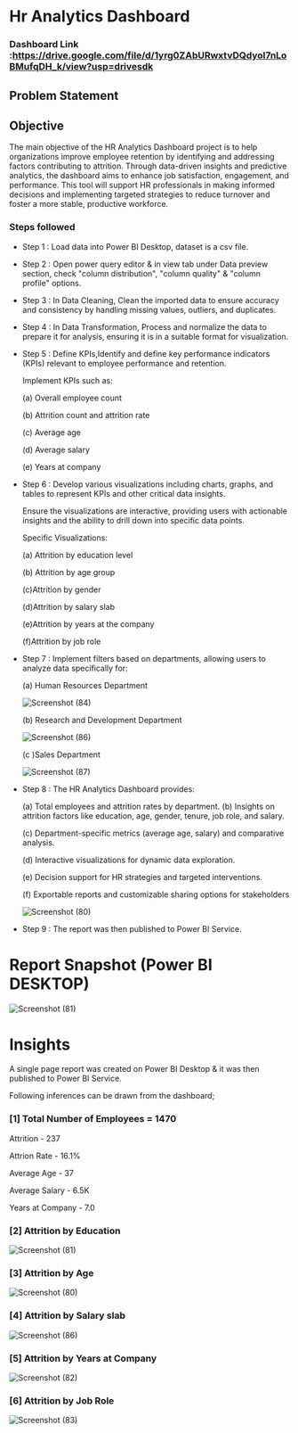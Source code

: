 # Hr Analytics Dashboard

### Dashboard Link :https://drive.google.com/file/d/1yrg0ZAbURwxtvDQdyoI7nLoBMufqDH_k/view?usp=drivesdk

## Problem Statement

## Objective

The main objective of the HR Analytics Dashboard project is to help organizations improve employee retention by identifying and addressing factors contributing to attrition. Through data-driven insights and predictive analytics, the dashboard aims to enhance job satisfaction, engagement, and performance. This tool will support HR professionals in making informed decisions and implementing targeted strategies to reduce turnover and foster a more stable, productive workforce.


### Steps followed 

- Step 1 : Load data into Power BI Desktop, dataset is a csv file.
- Step 2 : Open power query editor & in view tab under Data preview section, check "column distribution", "column quality" & "column profile" options.

- Step 3 : In Data Cleaning, Clean the imported data to ensure accuracy and consistency by handling missing values, outliers, and duplicates.
- Step 4 : In Data Transformation, Process and normalize the data to prepare it for analysis, ensuring it is in a suitable format for visualization.
- Step 5 : Define KPIs,Identify and define key performance indicators (KPIs) relevant to employee performance and retention.

  Implement KPIs such as:
  
  (a) Overall employee count

   (b) Attrition count and attrition rate

   (c) Average age

   (d) Average salary

   (e) Years at company
    


- Step 6 : Develop various visualizations including charts, graphs, and tables to represent KPIs and other critical data insights.

  Ensure the visualizations are interactive, providing users with actionable insights and the ability to drill down into specific data points.

   Specific Visualizations:

   (a) Attrition by education level

   (b) Attrition by age group

   (c)Attrition by gender


   (d)Attrition by salary slab

   (e)Attrition by years at the company

   (f)Attrition by job role 

- Step 7 : Implement filters based on departments, allowing users to analyze data specifically for:

  (a) Human Resources Department
  

  ![Screenshot (84)](https://github.com/ayushi825/HrAnalyticsDashboard/assets/90374474/b2c46780-a861-4791-9d19-501984441e78)

   (b) Research and Development Department

   ![Screenshot (86)](https://github.com/ayushi825/HrAnalyticsDashboard/assets/90374474/3b8513bc-c503-4b3a-b44d-0ddd7e1d6ddb)

   (c )Sales Department

   ![Screenshot (87)](https://github.com/ayushi825/HrAnalyticsDashboard/assets/90374474/6c30a755-0f2e-4832-b61a-6bc0bc47e289)

- Step 8 : The HR Analytics Dashboard provides:

   (a) Total employees and attrition rates by department.
   (b) Insights on attrition factors like education, age, gender, tenure, job role, and salary.

   (c) Department-specific metrics (average age, salary) and comparative analysis.

  (d) Interactive visualizations for dynamic data exploration.

   (e) Decision support for HR strategies and targeted interventions.

   (f) Exportable reports and customizable sharing options for stakeholders

    ![Screenshot (80)](https://github.com/ayushi825/HrAnalyticsDashboard/assets/90374474/ce60656b-2621-4257-b29e-c82f1384a823)

        



        
 
 
 

 
 
 
 
 
 - Step 9 : The report was then published to Power BI Service.
 
 


# Report Snapshot (Power BI DESKTOP)

![Screenshot (81)](https://github.com/ayushi825/HrAnalyticsDashboard/assets/90374474/b5267ae4-8ea1-4ce9-9b81-487d96b2d35b)
 
 

# Insights

A single page report was created on Power BI Desktop & it was then published to Power BI Service.

Following inferences can be drawn from the dashboard;

### [1] Total Number of Employees = 1470

   Attrition - 237

   Attrion Rate - 16.1%

   Average Age - 37

   Average Salary - 6.5K

   Years at Company - 7.0
           
### [2] Attrition by Education
![Screenshot (81)](https://github.com/ayushi825/HrAnalyticsDashboard/assets/90374474/24f8a516-3367-464e-ba8b-913e6ba822d9)




   
  
  ### [3] Attrition by Age 
  ![Screenshot (80)](https://github.com/ayushi825/HrAnalyticsDashboard/assets/90374474/dbad2690-b831-4edb-9bf9-6a09ee6726ff)



 ### [4] Attrition by Salary slab
 ![Screenshot (86)](https://github.com/ayushi825/HrAnalyticsDashboard/assets/90374474/4c94c649-9cf2-4ad1-8de5-749db845125e)
### [5]  Attrition by Years at Company
![Screenshot (82)](https://github.com/ayushi825/HrAnalyticsDashboard/assets/90374474/a6ef20e0-5928-4e02-8abf-368cd0c5a246)

### [6]  Attrition by Job Role
![Screenshot (83)](https://github.com/ayushi825/HrAnalyticsDashboard/assets/90374474/f45972f0-64c0-4983-8e48-abd84de7d6e5)
 
